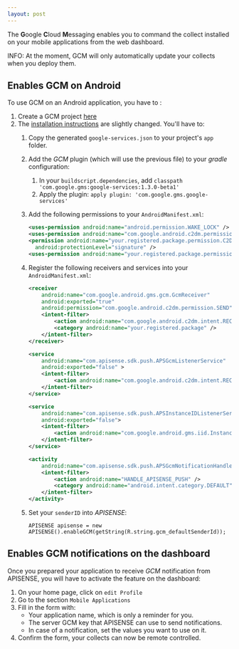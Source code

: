 ```yaml
---
layout: post
---
```


The **G**oogle **C**loud **M**essaging enables you to command the collect installed on your mobile applications from the web dashboard.


<div class="alert alert-info" role="alert">
     INFO: At the moment, GCM will only automatically update your collects when you deploy them.
</div>


## Enables GCM on Android

To use GCM on an Android application, you have to :

 1. Create a GCM project [here](https://developers.google.com/mobile/add)
 2. The [installation instructions](https://developers.google.com/cloud-messaging/android/client) are slightly changed. You'll have to:
    1. Copy the generated `google-services.json` to your project's `app` folder.
    2. Add the _GCM_ plugin (which will use the previous file) to your _gradle_ configuration:
       1. In your `buildscript.dependencies`, add `classpath 'com.google.gms:google-services:1.3.0-beta1'`
       2. Apply the plugin: `apply plugin: 'com.google.gms.google-services'`
    3. Add the following permissions to your `AndroidManifest.xml`:

       ~~~ xml
       <uses-permission android:name="android.permission.WAKE_LOCK" />
       <uses-permission android:name="com.google.android.c2dm.permission.RECEIVE" />
       <permission android:name="your.registered.package.permission.C2D_MESSAGE"
         android:protectionLevel="signature" />
       <uses-permission android:name="your.registered.package.permission.C2D_MESSAGE" />
       ~~~
    4. Register the following receivers and services into your `AndroidManifest.xml`:

       ~~~ xml
       <receiver
           android:name="com.google.android.gms.gcm.GcmReceiver"
           android:exported="true"
           android:permission="com.google.android.c2dm.permission.SEND" >
           <intent-filter>
               <action android:name="com.google.android.c2dm.intent.RECEIVE" />
               <category android:name="your.registered.package" />
           </intent-filter>
       </receiver>

       <service
           android:name="com.apisense.sdk.push.APSGcmListenerService"
           android:exported="false" >
           <intent-filter>
               <action android:name="com.google.android.c2dm.intent.RECEIVE" />
           </intent-filter>
       </service>

       <service
           android:name="com.apisense.sdk.push.APSInstanceIDListenerService"
           android:exported="false">
           <intent-filter>
               <action android:name="com.google.android.gms.iid.InstanceID"/>
           </intent-filter>
       </service>

       <activity
           android:name="com.apisense.sdk.push.APSGcmNotificationHandlerActivity">
           <intent-filter>
               <action android:name="HANDLE_APISENSE_PUSH" />
               <category android:name="android.intent.category.DEFAULT" />
           </intent-filter>
       </activity>
       ~~~
    5. Set your `senderID` into _APISENSE_:

       ~~~ android
       APISENSE apisense = new APISENSE().enableGCM(getString(R.string.gcm_defaultSenderId));
       ~~~


## Enables GCM notifications on the dashboard

Once you prepared your application to receive _GCM_ notification from APISENSE,
you will have to activate the feature on the dashboard:

1. On your home page, click on `edit Profile`
2. Go to the section `Mobile Applications`
3. Fill in the form with:
    - Your application name, which is only a reminder for you.
    - The server GCM key that APISENSE can use to send notifications.
    - In case of a notification, set the values you want to use on it.
4. Confirm the form, your collects can now be remote controlled.